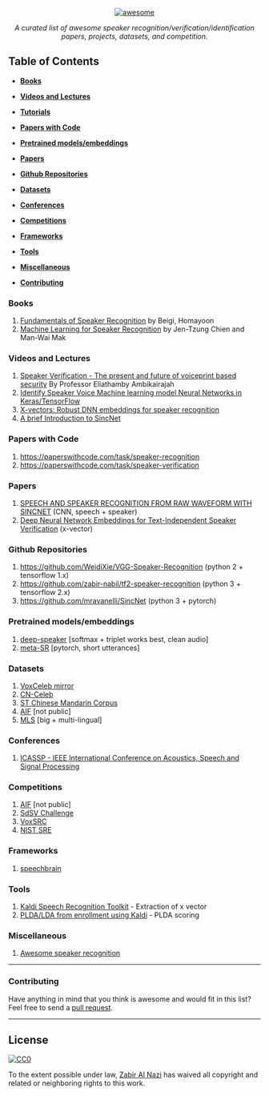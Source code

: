 <p align="center">
  <a href="#"><img src="https://cdn.rawgit.com/sindresorhus/awesome/d7305f38d29fed78fa85652e3a63e154dd8e8829/media/badge.svg" alt="awesome"></a>
</p>
<p align="center">
    <em>A curated list of awesome speaker recognition/verification/identification papers, projects, datasets, and competition.</em>
</p>


## Table of Contents

* **[Books](#books)**

* **[Videos and Lectures](#videos-and-lectures)**  

* **[Tutorials](#tutorials)**

* **[Papers with Code](#papers-with-code)**

* **[Pretrained models/embeddings](#pretrained)**

* **[Papers](#papers)**

* **[Github Repositories](#github-repositories)**

* **[Datasets](#datasets)**

* **[Conferences](#conferences)**

* **[Competitions](#competitions)**

* **[Frameworks](#frameworks)**  

* **[Tools](#tools)**  

* **[Miscellaneous](#miscellaneous)**  

* **[Contributing](#contributing)**  


### Books

1.  [Fundamentals of Speaker Recognition](https://www.intechopen.com/chapters/16500) by Beigi, Homayoon
2.  [Machine Learning for Speaker Recognition](https://books.google.com.bd/books/about/Machine_Learning_for_Speaker_Recognition.html?id=hxzhDwAAQBAJ&printsec=frontcover&source=kp_read_button&hl=en&redir_esc=y#v=onepage&q&f=false) by Jen-Tzung Chien and Man-Wai Mak


### Videos and Lectures

1.  [Speaker Verification - The present and future of voiceprint based security](https://www.youtube.com/watch?v=mA5nxayMfFs) By Professor Eliathamby Ambikairajah
2.  [Identify Speaker Voice Machine learning model Neural Networks in Keras/TensorFlow](https://www.youtube.com/watch?v=_FXqysbYVGs)
3.  [X-vectors: Robust DNN embeddings for speaker recognition](https://www.youtube.com/watch?v=8nZjiXEdMH0)
4.  [A brief Introduction to SincNet](https://www.youtube.com/watch?v=mXQBObRGUgk)


### Papers with Code

1.  https://paperswithcode.com/task/speaker-recognition
2.  https://paperswithcode.com/task/speaker-verification

### Papers

1. [SPEECH AND SPEAKER RECOGNITION FROM RAW WAVEFORM WITH SINCNET](https://arxiv.org/pdf/1812.05920v1.pdf) (CNN, speech + speaker)
2. [Deep Neural Network Embeddings for Text-Independent Speaker Verification](https://danielpovey.com/files/2017_interspeech_embeddings.pdf) (x-vector)

### Github Repositories

1. https://github.com/WeidiXie/VGG-Speaker-Recognition (python 2 + tensorflow 1.x)
2. https://github.com/zabir-nabil/tf2-speaker-recognition (python 3 + tensorflow 2.x)
3. https://github.com/mravanelli/SincNet (python 3 + pytorch)

### Pretrained models/embeddings

1. [deep-speaker](https://github.com/philipperemy/deep-speaker) [softmax + triplet works best, clean audio]
2. [meta-SR](https://github.com/seongmin-kye/meta-SR) [pytorch, short utterances]


### Datasets

1.  [VoxCeleb mirror](https://github.com/cyrta/voxceleb) 
2.  [CN-Celeb](http://www.openslr.org/82/)
3.  [ST Chinese Mandarin Corpus](https://www.openslr.org/38/)
4.  [AIF](https://www.kaggle.com/c/aif-challenge3/data) [not public]
5.  [MLS](http://www.openslr.org/94/) [big + multi-lingual]

### Conferences

1. [ICASSP - IEEE International Conference on Acoustics, Speech and Signal Processing](https://2021.ieeeicassp.org/)

### Competitions

1. [AIF](https://www.kaggle.com/c/aif-challenge3/data) [not public]
2. [SdSV Challenge](https://sdsvc.github.io/)
3. [VoxSRC](https://competitions.codalab.org/competitions/20199#learn_the_details-overview)
4. [NIST SRE](https://sre.nist.gov/)

### Frameworks

1.  [speechbrain](https://github.com/speechbrain/speechbrain)  


### Tools

1.  [Kaldi Speech Recognition Toolkit](https://github.com/kaldi-asr/kaldi) - Extraction of x vector
2.  [PLDA/LDA from enrollment using Kaldi](https://github.com/RicherMans/PLDA) - PLDA scoring

### Miscellaneous

1.  [Awesome speaker recognition](https://github.com/zabir-nabil/awesome-speaker-recognition-verification)


-----
### Contributing
Have anything in mind that you think is awesome and would fit in this list? Feel free to send a [pull request](https://github.com/zabir-nabil/awesome-speaker-recognition-verification/pulls).

-----
## License

[![CC0](http://i.creativecommons.org/p/zero/1.0/88x31.png)](http://creativecommons.org/publicdomain/zero/1.0/)

To the extent possible under law, [Zabir Al Nazi](https://www.linkedin.com/in/zan0nabil/) has waived all copyright and related or neighboring rights to this work.

